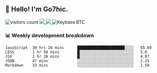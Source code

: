 ## 👋 Hello! I'm Go7hic.

 ![visitors count](https://visitors-by-url-pls-dont-use-this-in-your-repo.vercel.app/Go7hic-github-readme)
 <a href="https://twitter.com/Go7hic">
    <img src="https://img.shields.io/badge/-@Go7hic-1ca0f1?style=flat-square&labelColor=1ca0f1&logo=twitter&logoColor=white&link=https://twitter.com/Go7hic">
   <a/>
   <a href="mailto:gtfx0209@gmail.com">
    <img src="https://img.shields.io/badge/-gtfx0209@gmail.com-c14438?style=flat-square&logo=Gmail&logoColor=white&link=mailto:gtfx0209@gmail.com">
   <a/>
    ![Keybase BTC](https://img.shields.io/keybase/btc/Go7hic)
 <!--
🔭 I’m currently working
🌱 I’m currently learning
💬 Ask me about 
📫 How to reach me: 
⚡ Fun fact: 
-->
 <!--
![My Github Stats](https://github-readme-stats.vercel.app/api?username=Go7hic&show_icons=true&count_private=true)

-->

### 📊 Weekly development breakdown
<!--START_SECTION:waka-->
```text
JavaScript  30 hrs 26 mins      █████████████████████░░░░   85.89 
LESS        1 hr 58 mins        █░░░░░░░░░░░░░░░░░░░░░░░░   5.6 
JSX         1 hr 26 mins        █░░░░░░░░░░░░░░░░░░░░░░░░   4.07 
JSON        47 mins             ░░░░░░░░░░░░░░░░░░░░░░░░░   2.25 
Markdown    33 mins             ░░░░░░░░░░░░░░░░░░░░░░░░░   1.59
```
<!--END_SECTION:waka-->

